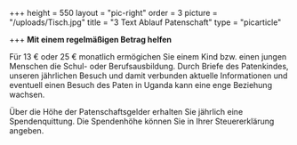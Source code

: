 +++
height = 550
layout = "pic-right"
order = 3
picture = "/uploads/Tisch.jpg"
title = "3 Text Ablauf Patenschaft"
type = "picarticle"

+++
**Mit einem regelmäßigen Betrag helfen**

Für 13 € oder 25 € monatlich ermögichen Sie einem Kind bzw. einen jungen Menschen die Schul- oder Berufsausbildung. Durch Briefe des Patenkindes, unseren jährlichen Besuch und damit verbunden aktuelle Informationen und eventuell einen Besuch des Paten in Uganda kann eine enge Beziehung wachsen.

Über die Höhe der Patenschaftsgelder erhalten Sie jährlich eine Spendenquittung. Die Spendenhöhe können Sie in Ihrer  Steuererklärung angeben.
